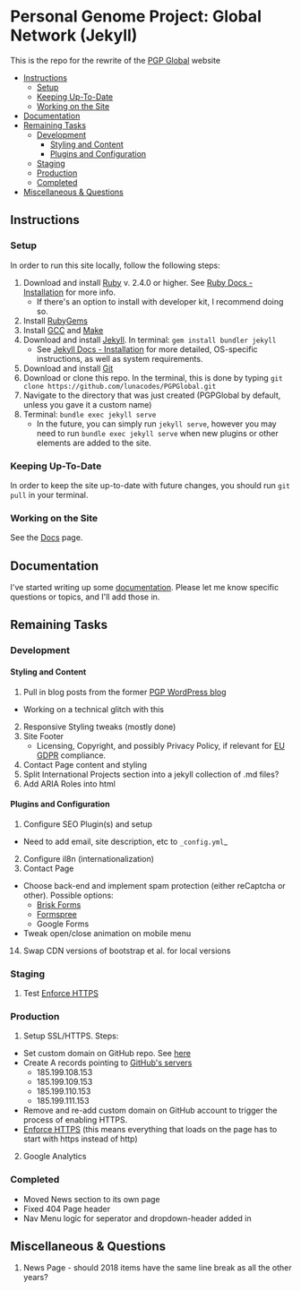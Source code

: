 # Personal Genome Project: Global Network (Jekyll)

This is the repo for the rewrite of the [PGP Global](https://www.personalgenomes.org/) website

<!-- MarkdownTOC -->

* [Instructions](#instructions)
  * [Setup](#setup)
  * [Keeping Up-To-Date](#keeping-up-to-date)
  * [Working on the Site](#working-on-the-site)
* [Documentation](#documentation)
* [Remaining Tasks](#remaining-tasks)
  * [Development](#development)
    * [Styling and Content](#styling-and-content)
    * [Plugins and Configuration](#plugins-and-configuration)
  * [Staging](#staging)
  * [Production](#production)
  * [Completed](#completed)
* [Miscellaneous & Questions](#miscellaneous--questions)

<!-- /MarkdownTOC -->


<a id="instructions"></a>
## Instructions

<a id="setup"></a>
### Setup

In order to run this site locally, follow the following steps:

1. Download and install [Ruby](https://www.ruby-lang.org/en/downloads/) v. 2.4.0 or higher. See [Ruby Docs - Installation](https://www.ruby-lang.org/en/documentation/installation/) for more info.
    * If there's an option to install with developer kit, I recommend doing so.
2. Install [RubyGems](https://rubygems.org/pages/download)
3. Install [GCC](https://gcc.gnu.org/install/) and [Make](https://www.gnu.org/software/make/)
4. Download and install [Jekyll](https://jekyllrb.com/). In terminal: `gem install bundler jekyll`
    * See [Jekyll Docs - Installation](https://jekyllrb.com/docs/installation/#requirements) for more detailed, OS-specific instructions, as well as system requirements.
5. Download and install [Git](https://git-scm.com/downloads)
6. Download or clone this repo. In the terminal, this is done by typing `git clone https://github.com/lunacodes/PGPGlobal.git`
7. Navigate to the directory that was just created (PGPGlobal by default, unless you gave it a custom name)
8. Terminal: `bundle exec jekyll serve`
    * In the future, you can simply run `jekyll serve`, however you may need to run `bundle exec jekyll serve` when new plugins or other elements are added to the site.

<a id="keeping-up-to-date"></a>
### Keeping Up-To-Date

In order to keep the site up-to-date with future changes, you should run `git pull` in your terminal.

<a id="working-on-the-site"></a>
### Working on the Site

See the [Docs](docs/documentation) page.

<a id="documentation"></a>
## Documentation

I've started writing up some [documentation](docs/documentation.md). Please let me know specific questions or topics, and I'll add those in.


<a id="remaining-tasks"></a>
## Remaining Tasks

<a id="development"></a>
### Development

<a id="styling-and-content"></a>
#### Styling and Content

1. Pull in blog posts from the former [PGP WordPress blog](https://personalgenomes.wordpress.com/)
  * Working on a technical glitch with this
2. Responsive Styling tweaks (mostly done)
3. Site Footer
    * Licensing, Copyright, and possibly Privacy Policy, if relevant for [EU GDPR](https://eugdpr.org/) compliance.
4. Contact Page content and styling
5. Split International Projects section into a jekyll collection of .md files?
6. Add ARIA Roles into html

<a id="plugins-and-configuration"></a>
#### Plugins and Configuration
1. Configure SEO Plugin(s) and setup
  * Need to add email, site description, etc to `_config.yml`_
2. Configure il8n (internationalization)
3. Contact Page
  * Choose back-end and implement spam protection (either reCaptcha or other). Possible options:
    * [Brisk Forms](https://www.briskforms.com/)
    * [Formspree](https://formspree.io/)
    * Google Forms
  * Tweak open/close animation on mobile menu
14. Swap CDN versions of bootstrap et al. for local versions

<a id="staging"></a>
### Staging

1. Test [Enforce HTTPS](https://help.github.com/en/articles/securing-your-github-pages-site-with-https)

<a id="production"></a>
### Production

1. Setup SSL/HTTPS. Steps:
  * Set custom domain on GitHub repo. See [here](https://help.github.com/en/articles/adding-or-removing-a-custom-domain-for-your-github-pages-site)
  * Create A records pointing to [GitHub's servers](https://help.github.com/en/articles/setting-up-an-apex-domain#configuring-a-records-with-your-dns-provider)
    * 185.199.108.153
    * 185.199.109.153
    * 185.199.110.153
    * 185.199.111.153
  * Remove and re-add custom domain on GitHub account to trigger the process of enabling HTTPS.
  * [Enforce HTTPS](https://help.github.com/en/articles/securing-your-github-pages-site-with-https) (this means everything that loads on the page has to start with https instead of http)
2. Google Analytics


<a id="completed"></a>
### Completed
* Moved News section to its own page
* Fixed 404 Page header
* Nav Menu logic for seperator and dropdown-header added in



<a id="miscellaneous--questions"></a>
## Miscellaneous & Questions

1. News Page - should 2018 items have the same line break as all the other years?
